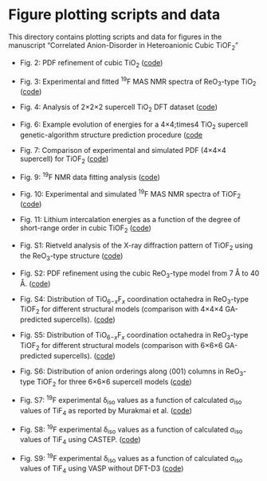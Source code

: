 # Figure plotting scripts and data

This directory contains plotting scripts and data for figures in the manuscript &ldquo;Correlated Anion-Disorder in Heteroanionic Cubic TiOF<sub>2</sub>&rdquo;

- Fig. 2: PDF refinement of cubic TiO<sub>2</sub> ([code](Plotting%20Notebooks/TiOF2%20PDF%20fitting.ipynb))
- Fig. 3: Experimental and fitted <sup>19</sup>F MAS NMR spectra of ReO<sub>3</sub>-type TiO<sub>2</sub> ([code](Plotting%20Notebooks/19F%20NMR%20spectrum%20and%20fitting.ipynb))
- Fig. 4: Analysis of 2&times;2&times;2 supercell TiO<sub>2</sub> DFT dataset ([code](Plotting%20Notebooks/DFT%20+%20CE%20data%20plotting.ipynb))
- Fig. 6: Example evolution of energies for a 4&times;4;times4 TiO<sub>2</sub> supercell genetic-algorithm structure prediction procedure ([code](Plotting%20Notebooks/Plotting%20genetic%20algorithm%20optimisation%20for%20TiOF2%204x4x4.ipynb)
- Fig. 7: Comparison of experimental and simulated PDF (4&times;4&times;4 supercell) for TiOF<sub>2</sub> ([code](Plotting%20Notebooks/TiOF2%20PDF%20fitting.ipynb))
- Fig. 9: <sup>19</sup>F NMR data fitting analysis ([code](Plotting%20Notebooks/19F%20NMR%20data%20fitting.ipynb))
- Fig. 10: Experimental and simulated <sup>19</sup>F MAS NMR spectra of TiOF<sub>2</sub> ([code](Plotting%20Notebooks/19F%20NMR%20spectrum%20and%20fitting.ipynb))
- Fig. 11: Lithium intercalation energies as a function of the degree of short-range order in cubic TiOF<sub>2</sub> ([code](Plotting%20Notebooks/TiOF2_Li_intercalation.ipynb))

- Fig. S1: Rietveld analysis of the X-ray diffraction pattern of TiOF<sub>2</sub> using the ReO<sub>3</sub>-type structure ([code](Plotting%20Notebooks/TiOF2%20XRD%20Rietveld.ipynb))
- Fig. S2: PDF refinement using the cubic ReO<sub>3</sub>-type model from 7 &#8491; to 40 &#8491;. ([code](Plotting%20Notebooks/TiOF2%20PDF%20fitting.ipynb))
- Fig. S4: Distribution of TiO<sub>6−<i>x</i></sub>F<sub><i>x</i></sub> coordination octahedra in ReO<sub>3</sub>-type TiOF<sub>2</sub> for different structural models (comparison with 4&times;4&times;4 GA-predicted supercells). ([code](Plotting%20Notebooks/4x4x4_GA_analysis.ipynb))
- Fig. S5: Distribution of TiO<sub>6−<i>x</i></sub>F<sub><i>x</i></sub> coordination octahedra in ReO<sub>3</sub>-type TiOF<sub>2</sub> for different structural models (comparison with 6&times;6&times;6 GA-predicted supercells). ([code](Plotting%20Notebooks/6x6x6_GA_analysis.ipynb))
- Fig. S6: Distribution of anion orderings along ⟨001⟩ columns in ReO<sub>3</sub>-type TiOF<sub>2</sub> for three 6&times;6&times;6 supercell models ([code](Plotting%20Notebooks/6x6x6_GA_analysis.ipynb))
- Fig. S7: <sup>19</sup>F experimental &delta;<sub>iso</sub> values as a function of calculated &sigma;<sub>iso</sub> values of TiF<sub>4</sub> as reported by Murakmai et al. ([code](Plotting%20Notebooks/19F%20NMR%20data%20fitting%20other%20DFT%20data.ipynb))
- Fig. S8: <sup>19</sup>F experimental &delta;<sub>iso</sub> values as a function of calculated &sigma;<sub>iso</sub> values of TiF<sub>4</sub> using CASTEP. ([code](Plotting%20Notebooks/19F%20NMR%20data%20fitting%20other%20DFT%20data.ipynb))
- Fig. S9: <sup>19</sup>F experimental &delta;<sub>iso</sub> values as a function of calculated &sigma;<sub>iso</sub> values of TiF<sub>4</sub> using VASP without DFT-D3 ([code](Plotting%20Notebooks/19F%20NMR%20data%20fitting%20other%20DFT%20data.ipynb))

